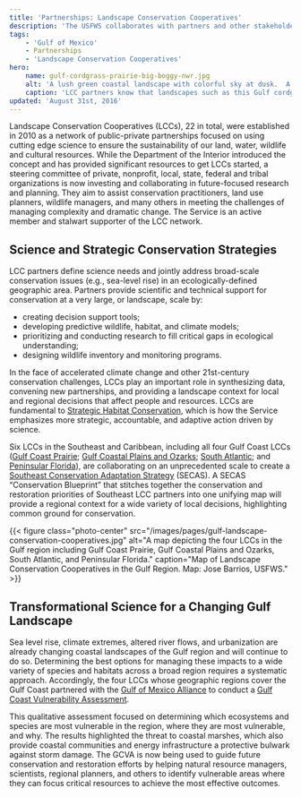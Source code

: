 ```yaml
---
title: 'Partnerships: Landscape Conservation Cooperatives'
description: 'The USFWS collaborates with partners and other stakeholders to conserve, protect and enhance the fish, wildlife, plants and habitat of the Gulf of Mexico region.'
tags:
    - 'Gulf of Mexico'
    - Partnerships
    - 'Landscape Conservation Cooperatives'
hero:
    name: gulf-cordgrass-prairie-big-boggy-nwr.jpg
    alt: 'A lush green coastal landscape with colorful sky at dusk.  A barge is barely visible in the distance.'
    caption: 'LCC partners know that landscapes such as this Gulf cordgrass prairie require science-based conservation actions that take into account the effects of current and future environmental stresses. Photo by Woody Woodrow, USFWS.'
updated: 'August 31st, 2016'
---
```


Landscape Conservation Cooperatives (LCCs), 22 in total, were established in 2010 as a network of public-private partnerships focused on using cutting edge science to ensure the sustainability of our land, water, wildlife and cultural resources.  While the Department of the Interior introduced the concept and has provided significant resources to get LCCs started, a steering committee of private, nonprofit, local, state, federal and tribal organizations is now investing and collaborating in future-focused research and planning.  They aim to assist conservation practitioners, land use planners, wildlife managers, and many others in meeting the challenges of managing complexity and dramatic change.  The Service is an active member and stalwart supporter of the LCC network.

## Science and Strategic Conservation Strategies

LCC partners define science needs and jointly address broad-scale conservation issues (e.g., sea-level rise) in an ecologically-defined geographic area. Partners provide scientific and technical support for conservation at a very large, or landscape, scale by:

 - creating decision support tools;
 - developing predictive wildlife, habitat, and climate models;
 - prioritizing and conducting research to fill critical gaps in ecological understanding;
 - designing wildlife inventory and monitoring programs.

In the face of accelerated climate change and other 21st-century conservation challenges, LCCs play an important role in synthesizing data, convening new partnerships, and providing a landscape context for local and regional decisions that affect people and resources.  LCCs are fundamental to [Strategic Habitat Conservation](https://www.fws.gov/landscape-conservation/), which is how the Service emphasizes more strategic, accountable, and adaptive action driven by science.  

Six LCCs in the Southeast and Caribbean, including all four Gulf Coast LCCs ([Gulf Coast Prairie](http://gulfcoastprairielcc.org/); [Gulf Coastal Plains and Ozarks](http://gcpolcc.org/); [South Atlantic](http://southatlanticlcc.org/); and [Peninsular Florida](http://peninsularfloridalcc.org/)), are collaborating on an unprecedented scale to create a [Southeast Conservation Adaptation Strategy](http://secassoutheast.org/) (SECAS).  A  SECAS “Conservation Blueprint” that stitches together the conservation and restoration priorities of Southeast LCC partners into one unifying map will provide a regional context for a wide variety of local decisions, highlighting common ground for conservation.

{{< figure class="photo-center" src="/images/pages/gulf-landscape-conservation-cooperatives.jpg" alt="A map depicting the four LCCs in the Gulf region including Gulf Coast Prairie, Gulf Coastal Plains and Ozarks, South Atlantic, and Peninsular Florida." caption="Map of Landscape Conservation Cooperatives in the Gulf Region. Map: Jose Barrios, USFWS." >}}


## Transformational Science for a Changing Gulf Landscape

Sea level rise, climate extremes, altered river flows, and urbanization are already changing coastal landscapes of the Gulf region and will continue to do so. Determining the best options for managing these impacts to a wide variety of species and habitats across a broad region requires a systematic approach. Accordingly, the four LCCs whose geographic regions cover the Gulf Coast partnered with the [Gulf of Mexico Alliance](http://www.gulfofmexicoalliance.org/) to conduct a [Gulf Coast Vulnerability Assessment](https://lccnetwork.org/news/gulf-coast-vulnerability-assessment-team-receives-inaugural-sam-d-hamilton-award).

This qualitative assessment focused on determining which ecosystems and species are most vulnerable in the region, where they are most vulnerable, and why.  The results highlighted the threat to coastal marshes, which also provide coastal communities and energy infrastructure a protective bulwark against storm damage. The GCVA is now being used to guide future conservation and restoration efforts by helping natural resource managers, scientists, regional planners, and others to identify vulnerable areas where they can focus critical resources to achieve the most effective outcomes.
